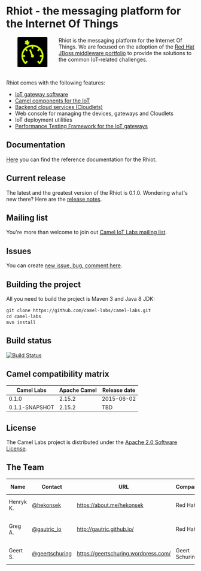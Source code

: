 # Rhiot - the messaging platform for the Internet Of Things

<a href="https://github.com/rhiot/rhiot"><img src="rhiot.png" align="left" height="80" hspace="30"></a>
Rhiot is the messaging platform for the Internet Of Things. We are focused on the adoption of the
[Red Hat JBoss middleware portfolio](http://www.redhat.com/en/technologies/jboss-middleware) to provide the solutions to
the common IoT-related challenges.

<br>

Rhiot comes with the following features:
- [IoT gateway software](https://github.com/rhiot/rhiot/blob/master/iot/readme.md#camel-iot-gateway)
- [Camel components for the IoT](https://github.com/rhiot/rhiot/blob/master/iot/readme.md#camel-iot-components)
- [Backend cloud services (Cloudlets)](https://github.com/rhiot/rhiot/blob/master/iot/readme.md#cloudlets)
- Web console for managing the devices, gateways and Cloudlets
- IoT deployment utilities
- [Performance Testing Framework for the IoT gateways](https://github.com/rhiot/rhiot/blob/master/iot/readme.md#performance-testing-framework)

## Documentation

[Here](https://github.com/rhiot/rhiot/blob/master/iot/readme.md) you can find the reference documentation for the Rhiot.

## Current release

The latest and the greatest version of the Rhiot is 0.1.0. Wondering what's new there? Here are the [release notes](https://github.com/rhiot/rhiot/blob/master/release-notes.md).

## Mailing list

You're more than welcome to join out [Camel IoT Labs mailing list](https://groups.google.com/forum/#!forum/camel-iot-labs).

## Issues

You can create [new issue, bug, comment here](https://github.com/camel-labs/camel-labs/issues/new).

## Building the project

All you need to build the project is Maven 3 and Java 8 JDK:

    git clone https://github.com/camel-labs/camel-labs.git
    cd camel-labs
    mvn install

## Build status

[![Build Status](https://travis-ci.org/rhiot/rhiot.svg?branch=master)](https://travis-ci.org/rhiot/rhiot)

## Camel compatibility matrix

| Camel Labs | Apache Camel | Release date |
|--------------|-----------|--------------|
| 0.1.0 |2.15.2| 2015-06-02 |
| 0.1.1-SNAPSHOT |2.15.2| TBD |

## License

The Camel Labs project is distributed under the [Apache 2.0 Software License](https://www.apache.org/licenses/LICENSE-2.0).

## The Team

| Name | Contact | URL | Company | Spoken Lang |
|------|---------|-----|----------|-------------|
| Henryk K. | [@hekonsek](https://twitter.com/hekonsek) | https://about.me/hekonsek | Red Hat | PL (native), EN |
| Greg A. | [@gautric_io](https://twitter.com/gautric_io) | http://gautric.github.io/ | Red Hat | FR (native), EN, JP (beginner) |
| Geert S. | [@geertschuring](https://twitter.com/geertschuring) | https://geertschuring.wordpress.com/ | Geert Schuring | NL (native), EN |

